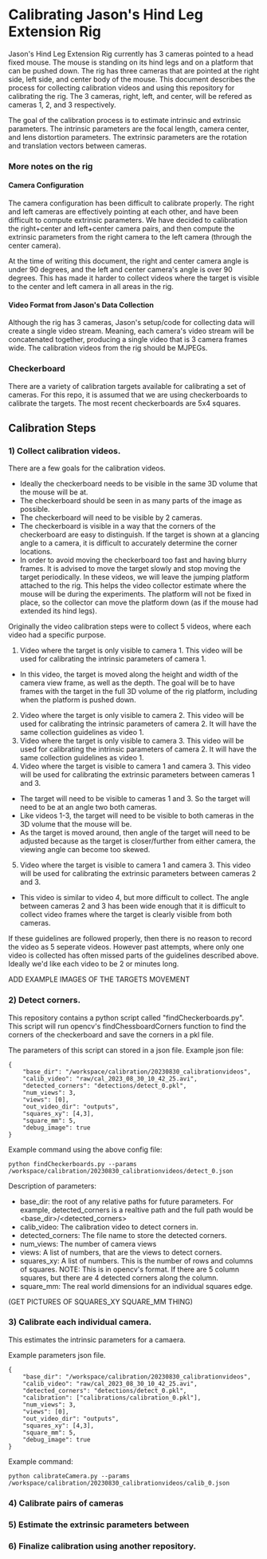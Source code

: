# Calibrating Jason's Hind Leg Extension Rig

Jason's Hind Leg Extension Rig currently has 3 cameras pointed to a head fixed mouse. The mouse is standing on its hind legs and on a platform that can be pushed down. The rig has three cameras that are pointed at the right side, left side, and center body of the mouse. This document describes the process for collecting calibration videos and using this repository for calibrating the rig. The 3 cameras, right, left, and center, will be refered as cameras 1, 2, and 3 respectively.

The goal of the calibration process is to estimate intrinsic and extrinsic parameters. The intrinsic parameters are the focal length, camera center, and lens distortion parameters. The extrinsic parameters are the rotation and translation vectors between cameras.

### More notes on the rig
#### Camera Configuration
The camera configuration has been difficult to calibrate properly. The right and left cameras are effectively pointing at each other, and have been difficult to compute extrinsic parameters. We have decided to calibration the right+center and left+center camera pairs, and then compute the extrinsic parameters from the right camera to the left camera (through the center camera).

At the time of writing this document, the right and center camera angle is under 90 degrees, and the left and center camera's angle is over 90 degrees. This has made it harder to collect videos where the target is visible to the center and left camera in all areas in the rig.

#### Video Format from Jason's Data Collection
Although the rig has 3 cameras, Jason's setup/code for collecting data will create a single video stream. Meaning, each camera's video stream will be concatenated together, producing a single video that is 3 camera frames wide. The calibration videos from the rig should be MJPEGs.

### Checkerboard
There are a variety of calibration targets available for calibrating a set of cameras. For this repo, it is assumed that we are using checkerboards to calibrate the targets. The most recent checkerboards are 5x4 squares.

## Calibration Steps
### 1) Collect calibration videos.
There are a few goals for the calibration videos.
* Ideally the checkerboard needs to be visible in the same 3D volume that the mouse will be at.
* The checkerboard should be seen in as many parts of the image as possible.
* The checkerboard will need to be visible by 2 cameras.
* The checkerboard is visible in a way that the corners of the checkerboard are easy to distinguish. If the target is shown at a glancing angle to a camera, it is difficult to accurately determine the corner locations.
* In order to avoid moving the checkerboard too fast and having blurry frames. It is advised to move the target slowly and stop moving the target periodically.
In these videos, we will leave the jumping platform attached to the rig. This helps the video collector estimate where the mouse will be during the experiments. The platform will not be fixed in place, so the collector can move the platform down (as if the mouse had extended its hind legs).

Originally the video calibration steps were to collect 5 videos, where each video had a specific purpose.
1) Video where the target is only visible to camera 1. This video will be used for calibrating the intrinsic parameters of camera 1.
* In this video, the target is moved along the height and width of the camera view frame, as well as the depth. The goal will be to have frames with the target in the full 3D volume of the rig platform, including when the platform is pushed down.
2) Video where the target is only visible to camera 2. This video will be used for calibrating the intrinsic parameters of camera 2. It will have the same collection guidelines as video 1.
3) Video where the target is only visible to camera 3. This video will be used for calibrating the intrinsic parameters of camera 2. It will have the same collection guidelines as video 1.
4) Video where the target is visible to camera 1 and camera 3. This video will be used for calibrating the extrinsic parameters between cameras 1 and 3.
* The target will need to be visible to cameras 1 and 3. So the target will need to be at an angle two both cameras.
* Like videos 1-3, the target will need to be visible to both cameras in the 3D volume that the mouse will be.
* As the target is moved around, then angle of the target will need to be adjusted because as the target is closer/further from either camera, the viewing angle can become too skewed.
5) Video where the target is visible to camera 1 and camera 3. This video will be used for calibrating the extrinsic parameters between cameras 2 and 3.
* This video is similar to video 4, but more difficult to collect. The angle between cameras 2 and 3 has been wide enough that it is difficult to collect video frames where the target is clearly visible from both cameras.

If these guidelines are followed properly, then there is no reason to record the video as 5 seperate videos. However past attempts, where only one video is collected has often missed parts of the guidelines described above. Ideally we'd like each video to be 2 or minutes long.

ADD EXAMPLE IMAGES OF THE TARGETS MOVEMENT

### 2) Detect corners.
This repository contains a python script called "findCheckerboards.py". This script will run opencv's findChessboardCorners function to find the corners of the checkerboard and save the corners in a pkl file. 

The parameters of this script can stored in a json file. Example json file:
```
{
    "base_dir": "/workspace/calibration/20230830_calibrationvideos",
    "calib_video": "raw/cal_2023_08_30_10_42_25.avi",
    "detected_corners": "detections/detect_0.pkl",
    "num_views": 3,
    "views": [0],
    "out_video_dir": "outputs",
    "squares_xy": [4,3],
    "square_mm": 5,
    "debug_image": true
}
```
Example command using the above config file:
```
python findCheckerboards.py --params /workspace/calibration/20230830_calibrationvideos/detect_0.json
```

Description of parameters:
* base_dir: the root of any relative paths for future parameters. For example, detected_corners is a realtive path and the full path would be <base_dir>/<detected_corners>
* calib_video: The calibration video to detect corners in.
* detected_corners: The file name to store the detected corners.
* num_views: The number of camera views
* views: A list of numbers, that are the views to detect corners.
* squares_xy: A list of numbers. This is the number of rows and columns of squares. NOTE: This is in opencv's format. If there are 5 column squares, but there are 4 detected corners along the column.
* square_mm: The real world dimensions for an individual squares edge.

(GET PICTURES OF SQUARES_XY SQUARE_MM THING)

### 3) Calibrate each individual camera.
This estimates the intrinsic parameters for a camaera.

Example parameters json file.
```
{
    "base_dir": "/workspace/calibration/20230830_calibrationvideos",
    "calib_video": "raw/cal_2023_08_30_10_42_25.avi",
    "detected_corners": "detections/detect_0.pkl",
    "calibration": ["calibrations/calibration_0.pkl"],
    "num_views": 3,
    "views": [0],
    "out_video_dir": "outputs",
    "squares_xy": [4,3],
    "square_mm": 5,
    "debug_image": true
}
```
Example command:
```
python calibrateCamera.py --params /workspace/calibration/20230830_calibrationvideos/calib_0.json
```

### 4) Calibrate pairs of cameras


### 5) Estimate the extrinsic parameters between 


### 6) Finalize calibration using another repository.
